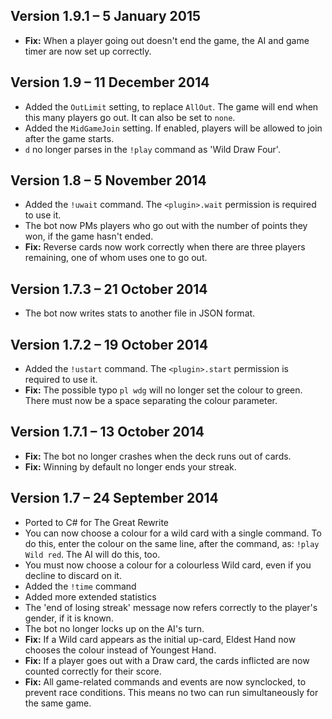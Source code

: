 Version 1.9.1 – 5 January 2015
------------------------------

* **Fix:** When a player going out doesn't end the game, the AI and game timer are now set up correctly.

Version 1.9 – 11 December 2014
-----------------------------

* Added the `OutLimit` setting, to replace `AllOut`. The game will end when this many players go out. It can also be set to `none`.
* Added the `MidGameJoin` setting. If enabled, players will be allowed to join after the game starts.
* `d` no longer parses in the `!play` command as 'Wild Draw Four'.

Version 1.8 – 5 November 2014
-----------------------------

* Added the `!uwait` command. The `<plugin>.wait` permission is required to use it.
* The bot now PMs players who go out with the number of points they won, if the game hasn't ended.
* **Fix:** Reverse cards now work correctly when there are three players remaining, one of whom uses one to go out.

Version 1.7.3 – 21 October 2014
-------------------------------

* The bot now writes stats to another file in JSON format.

Version 1.7.2 – 19 October 2014
-------------------------------

* Added the `!ustart` command. The `<plugin>.start` permission is required to use it.
* **Fix:** The possible typo `pl wdg` will no longer set the colour to green. There must now be a space separating the colour parameter.

Version 1.7.1 – 13 October 2014
-------------------------------

* **Fix:** The bot no longer crashes when the deck runs out of cards.
* **Fix:** Winning by default no longer ends your streak.

Version 1.7 – 24 September 2014
-------------------------------

* Ported to C# for The Great Rewrite
* You can now choose a colour for a wild card with a single command. To do this, enter the colour on the same line, after the command, as: `!play Wild red`. The AI will do this, too.
* You must now choose a colour for a colourless Wild card, even if you decline to discard on it.
* Added the `!time` command
* Added more extended statistics
* The 'end of losing streak' message now refers correctly to the player's gender, if it is known.
* The bot no longer locks up on the AI's turn.
* **Fix:** If a Wild card appears as the initial up-card, Eldest Hand now chooses the colour instead of Youngest Hand.
* **Fix:** If a player goes out with a Draw card, the cards inflicted are now counted correctly for their score.
* **Fix:** All game-related commands and events are now synclocked, to prevent race conditions. This means no two can run simultaneously for the same game.